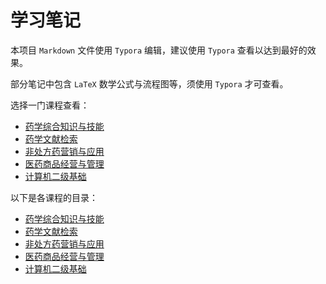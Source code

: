 # 学习笔记

本项目 `Markdown` 文件使用 `Typora` 编辑，建议使用 `Typora` 查看以达到最好的效果。

部分笔记中包含 `LaTeX` 数学公式与流程图等，须使用 `Typora` 才可查看。

选择一门课程查看：

+ [药学综合知识与技能](./药学综合知识与技能.md)
+ [药学文献检索](./药学文献检索.md)
+ [非处方药营销与应用](./非处方药营销与应用.md)
+ [医药商品经营与管理](./医药商品经营与管理.md)
+ [计算机二级基础](./计算机二级基础.md)

以下是各课程的目录：

+ [药学综合知识与技能](./目录.md#药学综合知识与技能)
+ [药学文献检索](./目录.md#药学文献检索)
+ [非处方药营销与应用](./目录.md#非处方药营销与应用)
+ [医药商品经营与管理](./目录.md#医药商品经营与管理)
+ [计算机二级基础](./目录.md#计算机二级基础)
